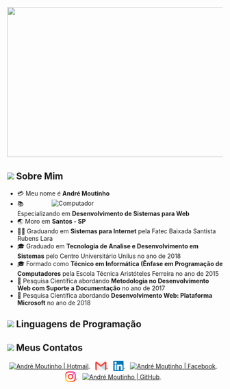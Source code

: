 <!-- Meu Banner -->
<img height="350px" width="800px" src="https://i.imgur.com/olTyjIN.gif">

<!-- Sobre Mim -->

## <img src="https://raw.githubusercontent.com/nixin72/nixin72/master/wave.gif" width="38px"></img> Sobre Mim

- :credit_card: Meu nome é **André Moutinho** <img src="https://raw.githubusercontent.com/MicaelliMedeiros/micaellimedeiros/master/image/computer-illustration.png" min-width="400px" max-width="400px" width="400px" align="right" alt="Computador">
- :books: Especializando em **Desenvolvimento de Sistemas para Web**
- :earth_asia: Moro em **Santos - SP**
- 👨‍🎓 Graduando em **Sistemas para Internet** pela Fatec Baixada Santista Rubens Lara
- 🎓 Graduado em **Tecnologia de Analise e Desenvolvimento em Sistemas** pelo Centro Universitário Unilus no ano de 2018
- 🎓 Formado como **Técnico em Informática (Ênfase em Programação de Computadores** pela Escola Técnica Aristóteles Ferreira no ano de 2015
- :memo: Pesquisa Científica abordando **Metodologia no Desenvolvimento Web com Suporte a Documentação** no ano de 2017
- :memo: Pesquisa Científica abordando **Desenvolvimento Web: Plataforma Microsoft** no ano de 2018

<!-- Linguagens de Programação -->
## <img src="https://media2.giphy.com/media/QssGEmpkyEOhBCb7e1/giphy.gif?cid=ecf05e47a0n3gi1bfqntqmob8g9aid1oyj2wr3ds3mg700bl&rid=giphy.gif" width="28px"> Linguagens de Programação
<p align="center">  
  
<!-- Meu Contato -->
## <img src='https://raw.githubusercontent.com/ShahriarShafin/ShahriarShafin/main/Assets/handshake.gif' width="60px"> Meus Contatos
<p align="center">
  <a href="mailto:albmoutinho@hotmail.com" >
    <img align="center" alt="André Moutinho | Hotmail" width="26px" src="https://img.icons8.com/color/48/000000/ms-outlook.png"/>
  </a> &nbsp;&nbsp;
  
  <a href="mailto:albmoutinhoo@gmail.com" >
    <img align="center" alt="André Moutinho | Gmail" width="26px" src="https://github.com/SatYu26/SatYu26/blob/master/Assets/Gmail.svg" />
  </a> &nbsp;&nbsp;
  
  <a href="https://www.linkedin.com/in/moutinhoandre/" target="_blank">
    <img align="center" alt="André Moutinho | Linkedin" width="24px" src="https://github.com/SatYu26/SatYu26/blob/master/Assets/Linkedin.svg" />
  </a> &nbsp;&nbsp;
  
  <a href="https://www.facebook.com/andre.moutinho.5" target="_blank">
      <img align="center" alt="André Moutinho | Facebook" width="24px" src="https://upload.wikimedia.org/wikipedia/en/thumb/0/04/Facebook_f_logo_%282021%29.svg/100px-Facebook_f_logo_%282021%29.svg.png" />
  </a> &nbsp;&nbsp;
  
  <a href="https://www.instagram.com/moutinhooandre/" target="_blank">
    <img align="center" alt="André Moutinho | Instagram" width="24px" src="https://github.com/SatYu26/SatYu26/blob/master/Assets/Instagram.svg" />
  </a> &nbsp;&nbsp;
  
  <a href="https://github.com/AMoutinho" target="_blank">
    <img align="center" alt="André Moutinho | GitHub" width="26px" src="https://upload.wikimedia.org/wikipedia/commons/thumb/a/ae/Github-desktop-logo-symbol.svg/1024px-Github-desktop-logo-symbol.svg.png" />
  </a> &nbsp;&nbsp;
<p> 



<!--
**AhMoutinho/AhMoutinho** is a ✨ _special_ ✨ repository because its `README.md` (this file) appears on your GitHub profile.

Here are some ideas to get you started:

- 🔭 I’m currently working on ...
- 🌱 I’m currently learning ...
- 👯 I’m looking to collaborate on ...
- 🤔 I’m looking for help with ...
- 💬 Ask me about ...
- 📫 How to reach me: ...
- 😄 Pronouns: ...
- ⚡ Fun fact: ...
-->
